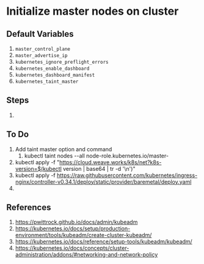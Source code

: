 # Initialize master nodes on cluster

## Default Variables

1. `master_control_plane`
2. `master_advertise_ip`
3. `kubernetes_ignore_preflight_errors`
4. `kubernetes_enable_dashboard`
5. `kubernetes_dashboard_manifest`
6. `kubernetes_taint_master`

## Steps

1.

## To Do

1. Add taint master option and command
   1. kubectl taint nodes --all node-role.kubernetes.io/master-
2. kubectl apply -f "https://cloud.weave.works/k8s/net?k8s-version=$(kubectl version | base64 | tr -d '\n')"
3. kubectl apply -f https://raw.githubusercontent.com/kubernetes/ingress-nginx/controller-v0.34.1/deploy/static/provider/baremetal/deploy.yaml
4.

## References

1. https://pwittrock.github.io/docs/admin/kubeadm
2. https://kubernetes.io/docs/setup/production-environment/tools/kubeadm/create-cluster-kubeadm/
3. https://kubernetes.io/docs/reference/setup-tools/kubeadm/kubeadm/
4. https://kubernetes.io/docs/concepts/cluster-administration/addons/#networking-and-network-policy
